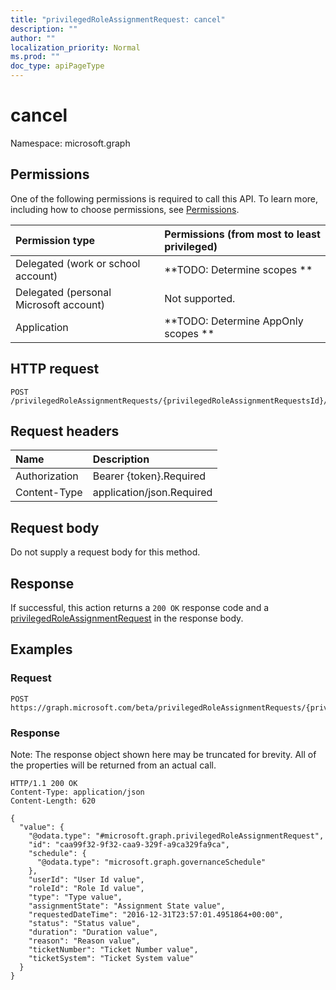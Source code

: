 ```yaml
---
title: "privilegedRoleAssignmentRequest: cancel"
description: ""
author: ""
localization_priority: Normal
ms.prod: ""
doc_type: apiPageType
---
```


# cancel

Namespace: microsoft.graph



## Permissions
One of the following permissions is required to call this API. To learn more, including how to choose permissions, see [Permissions](/concepts/permissions-reference.md).

|Permission type|Permissions (from most to least privileged)|
|:---|:---|
|Delegated (work or school account)|**TODO: Determine scopes **|
|Delegated (personal Microsoft account)|Not supported.|
|Application|**TODO: Determine AppOnly scopes **|

## HTTP request
<!-- {
  "blockType": "ignored"
}
-->
``` http
POST /privilegedRoleAssignmentRequests/{privilegedRoleAssignmentRequestsId}/cancel
```

## Request headers
|Name|Description|
|:---|:---|
|Authorization|Bearer {token}.Required|
|Content-Type|application/json.Required|

## Request body
Do not supply a request body for this method.

## Response
If successful, this action returns a `200 OK` response code and a [privilegedRoleAssignmentRequest](../resources/privilegedroleassignmentrequest.md) in the response body.

## Examples

### Request
<!-- {
  "blockType": "request",
  "name": "privilegedroleassignmentrequest_cancel"
}
-->
``` http
POST https://graph.microsoft.com/beta/privilegedRoleAssignmentRequests/{privilegedRoleAssignmentRequestsId}/cancel
```

### Response
Note: The response object shown here may be truncated for brevity. All of the properties will be returned from an actual call.
<!-- {
  "blockType": "response",
  "truncated": true,
  "@odata.type": "microsoft.graph.privilegedroleassignmentrequest"
}
-->
``` http
HTTP/1.1 200 OK
Content-Type: application/json
Content-Length: 620

{
  "value": {
    "@odata.type": "#microsoft.graph.privilegedRoleAssignmentRequest",
    "id": "caa99f32-9f32-caa9-329f-a9ca329fa9ca",
    "schedule": {
      "@odata.type": "microsoft.graph.governanceSchedule"
    },
    "userId": "User Id value",
    "roleId": "Role Id value",
    "type": "Type value",
    "assignmentState": "Assignment State value",
    "requestedDateTime": "2016-12-31T23:57:01.4951864+00:00",
    "status": "Status value",
    "duration": "Duration value",
    "reason": "Reason value",
    "ticketNumber": "Ticket Number value",
    "ticketSystem": "Ticket System value"
  }
}
```

